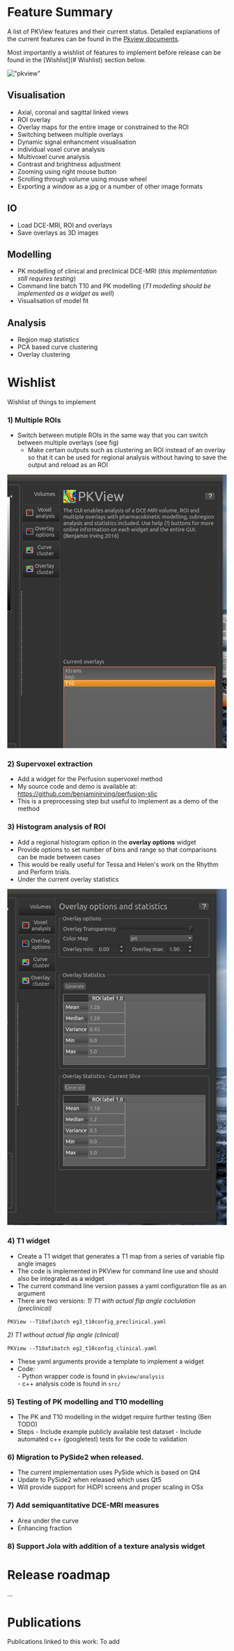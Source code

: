 # Feature Summary

A list of PKView features and their current status. Detailed explanations of the current features can be found 
in the [Pkview documents](http://pkview.readthedocs.io/en/latest/).

Most importantly a wishlist of features to implement before release can be found in the [Wishlist](# Wishlist) section below.

!["pkview"](images/feat/pkview.jpg)


## Visualisation

 - Axial, coronal and sagittal linked views
 - ROI overlay
 - Overlay maps for the entire image or constrained to the ROI
 - Switching between multiple overlays
 - Dynamic signal enhancment visualisation
 - individual voxel curve analysis
 - Multivoxel curve analysis
 - Contrast and brightness adjustment
 - Zooming using right mouse button
 - Scrolling through volume using mouse wheel
 - Exporting a window as a jpg or a number of other image formats
 
## IO

- Load DCE-MRI, ROI and overlays
- Save overlays as 3D images

## Modelling
- PK modelling of clinical and preclinical DCE-MRI 
(*this implementation still requires testing*)
- Command line batch T10 and PK modelling 
(*T1 modelling should be implemented as a widget as well*)
- Visualisation of model fit

## Analysis
- Region map statistics
- PCA based curve clustering
- Overlay clustering

# Wishlist
Wishlist of things to implement

### 1) Multiple ROIs

- Switch between mutiple ROIs in the same way that you can switch between multiple
overlays (see fig)
  - Make certain outputs such as clustering an ROI instead of an overlay
so that it can be used for regional analysis without having to save the output and reload as an ROI

!["mult roi"](images/feat/mult_roi.jpg)

### 2) Supervoxel extraction
- Add a widget for the Perfusion supervoxel method
- My source code and demo is available at: https://github.com/benjaminirving/perfusion-slic
- This is a preprocessing step but useful to implement as a demo of the method

### 3) Histogram analysis of ROI
- Add a regional histogram option in the **overlay options** widget
- Provide options to set number of bins and range so that comparisons can be made between cases
- This would be really useful for Tessa and Helen's work on the Rhythm and Perform trials.
- Under the current overlay statistics

!["overlay statistics"](images/feat/overlay_statistics.jpg)


### 4) T1 widget
- Create a T1 widget that generates a T1 map from a series of variable flip angle images
- The code is implemented in PKView for command line use and should also be integrated as a widget
- The current command line version passes a yaml configuration file as an argument
- There are two versions:
*1) T1 with actual flip angle caclulation (preclinical)*
```
PKView --T10afibatch eg3_t10config_preclinical.yaml
```

*2) T1 without actual flip angle (clinical)*
```
PKView --T10afibatch eg2_t10config_clinical.yaml
```
- These yaml arguments provide a template to implement a widget
- Code:  
		- Python wrapper code is found in `pkview/analysis`  
		- c++ analysis code is found in `src/`  

### 5) Testing of PK modelling and T10 modelling   
- The PK and T10 modelling in the widget require further testing (Ben TODO)
- Steps
		- Include example publicly available test dataset
		- Include automated c++ (googletest) tests for the code to validation

### 6) Migration to PySide2 when released.
- The current implementation uses PySide which is based on Qt4
- Update to PySide2 when released which uses Qt5
- Will provide support for HiDPI screens and proper scaling in OSx

### 7) Add semiquantitative DCE-MRI measures
- Area under the curve
- Enhancing fraction

### 8) Support Jola with addition of a texture analysis widget

# Release roadmap
...

# Publications

Publications linked to this work:
To add
